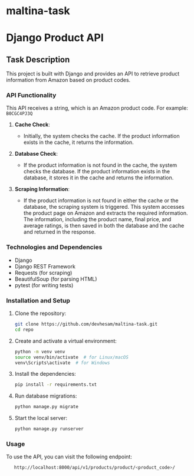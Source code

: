 # maltina-task
# Django Product API

## Task Description

This project is built with Django and provides an API to retrieve product information from Amazon based on product codes.

### API Functionality

This API receives a string, which is an Amazon product code. For example: `B0CGC4PJ3Q`

1. **Cache Check**:
   - Initially, the system checks the cache. If the product information exists in the cache, it returns the information.

2. **Database Check**:
   - If the product information is not found in the cache, the system checks the database. If the product information exists in the database, it stores it in the cache and returns the information.

3. **Scraping Information**:
   - If the product information is not found in either the cache or the database, the scraping system is triggered. This system accesses the product page on Amazon and extracts the required information. The information, including the product name, final price, and average ratings, is then saved in both the database and the cache and returned in the response.

### Technologies and Dependencies

- Django
- Django REST Framework
- Requests (for scraping)
- BeautifulSoup (for parsing HTML)
- pytest (for writing tests)

### Installation and Setup

1. Clone the repository:
   ```bash
   git clone https://github.com/devhesam/maltina-task.git
   cd repo


2. Create and activate a virtual environment:
   ```bash
   python -m venv venv
   source venv/bin/activate  # for Linux/macOS
   venv\Scripts\activate  # for Windows
   
3. Install the dependencies:
    ```bash
   pip install -r requirements.txt
   
4. Run database migrations:
    ```bash
   python manage.py migrate
5. Start the local server:
    ```bash
   python manage.py runserver

### Usage

To use the API, you can visit the following endpoint:
 ```bash
    http://localhost:8000/api/v1/products/product/<product_code>/

